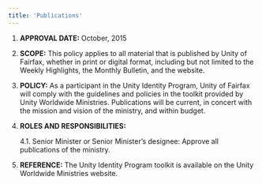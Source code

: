 ```yaml
---
title: 'Publications'
---
```



1.	**APPROVAL DATE:** October, 2015

2.	**SCOPE:** This policy applies to all material that is published by Unity of Fairfax, whether in print or digital format, including but not limited to the Weekly Highlights, the Monthly Bulletin, and the website.

3.	**POLICY:** As a participant in the Unity Identity Program, Unity of Fairfax will comply with the guidelines and policies in the toolkit provided by Unity Worldwide Ministries. Publications will be current, in concert with the mission and vision of the ministry, and within budget.

4.	**ROLES AND RESPONSIBILITIES:**

    4.1.	Senior Minister or Senior Minister’s designee: Approve all publications of the ministry.

5.	**REFERENCE:**  The Unity Identity Program toolkit is available on the Unity Worldwide Ministries website.
